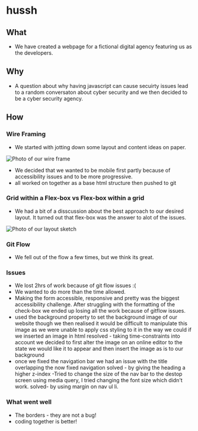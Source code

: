 # hussh

## What
- We have created a webpage for a fictional digital agency featuring us as the developers.

## Why
- A question about why having javascript can cause secuirty issues lead to a random conversaton about cyber security and we then decided to be a cyber security agency.

## How
### Wire Framing
- We started with jotting down some layout and content ideas on paper.

![Photo of our wire frame](https://i.imgur.com/9woco7F.jpg)

- We decided that we wanted to be mobile first partly because of accessibility issues and to be more progressive.
- all worked on together as a base html structure then pushed to git

### Grid within a Flex-box vs Flex-box within a grid
- We had a bit of a disscussion about the best approach to our desired layout. It turned out that flex-box was the answer to alot of the issues.

![Photo of our layout sketch](https://i.imgur.com/YOt0bIB.jpg)

### Git Flow
- We fell out of the flow a few times, but we think its great.

### Issues
- We lost 2hrs of work because of git flow issues :(
- We wanted to do more than the time allowed.
- Making the form accessible, responsive and pretty was the biggest accessibility challenge. After struggling with the formatting of the check-box we ended up losing all the work because of gitflow issues.
- used the background property to set the background image of our website though we then realised it would be difficult to manipulate this image as we were unable to apply css styling to it in the way we could if we inserted an image in html
        resolved - taking time-constraints into account we decided to first alter the image on an online editor to the state we would like it to appear and then insert the image as is to our background
- once we fixed the navigation bar we had an issue with the title overlapping the now fixed navigation
     solved - by giving the heading a higher z-index
-Tried to change the size of the nav bar to the destop screen using media query, I tried changing the font size which didn't work.
solved- by using margin on nav ul li.

### What went well
- The borders - they are not a bug!
- coding together is better!

